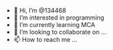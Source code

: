 - 👋 Hi, I’m @134468
- 👀 I’m interested in programming
- 🌱 I’m currently learning MCA
- 💞️ I’m looking to collaborate on ...
- 📫 How to reach me ...

<!---
134468/134468 is a ✨ special ✨ repository because its `README.md` (this file) appears on your GitHub profile.
You can click the Preview link to take a look at your changes.
--->
